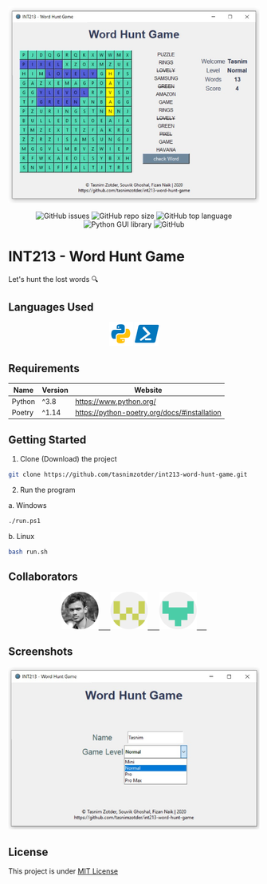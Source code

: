 ![image](assets/game_play.jpg)

<p align="center">
    <img alt="GitHub issues" src="https://img.shields.io/github/issues/tasnimzotder/int213-word-hunt-game?style=flat-square">
    <img alt="GitHub repo size" src="https://img.shields.io/github/repo-size/tasnimzotder/int213-word-hunt-game?style=flat-square">
    <img alt="GitHub top language" src="https://img.shields.io/github/languages/top/tasnimzotder/int213-word-hunt-game?style=flat-square" />
    <img alt="Python GUI library" src="https://img.shields.io/badge/GUI-Tkinter-blue?style=flat-square" / >
    <img alt="GitHub" src="https://img.shields.io/github/license/tasnimzotder/int213-word-hunt-game?style=flat-square">
</p>

# INT213 - Word Hunt Game

Let's hunt the lost words 🔍

## Languages Used

<p align="center">
    <img alt="python" src="assets/python-96.png" height="48px"/>
    <img alt="python" src="assets/powershell-48.png" height="48px"/>
</p>

## Requirements

| Name   | Version | Website                                      |
| ------ | ------- | -------------------------------------------- |
| Python | ^3.8    | https://www.python.org/                      |
| Poetry | ^1.14   | https://python-poetry.org/docs/#installation |

## Getting Started

1. Clone (Download) the project

```bash
git clone https://github.com/tasnimzotder/int213-word-hunt-game.git
```

2. Run the program

a. Windows

```bash
./run.ps1
```

b. Linux

```bash
bash run.sh
```

## Collaborators

<p align="center">
    <a href="https://github.com/tasnimzotder">
        <img alt="Tasnim Zotder" src="assets/tasnim.png"  height="75"/>
        &nbsp&nbsp&nbsp&nbsp
    </a>
    <a href="https://github.com/Souvik-Ghosal">
        <img alt="Tasnim Zotder" src="assets/souvik.png"  height="75"/>
        &nbsp&nbsp&nbsp&nbsp
    </a>
    <a href="https://github.com/fizannaik">
        <img alt="Tasnim Zotder" src="assets/fizan.png"  height="75"/>
        &nbsp&nbsp&nbsp&nbsp
    </a>
<p>

## Screenshots

![game setup](assets/game_setup.jpg)

## License

This project is under [MIT License](LICENSE)
